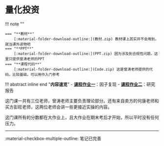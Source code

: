 # **量化投资**

!!! note ""    
    
    === "**教材**"
        [:material-folder-download-outline:](教材.zip) 教材课上其实并不会用到，就当课外读物吧
    === "**PPT**"
        [:material-folder-download-outline:](PPT.zip) 因为涉及到合规性问题，这里只提供曾涛老师的PPT
    === "**课程代码**"
        [:material-folder-download-outline:](Code.zip) 这是曾涛老师提供的代码，比较基础，可以用作入门参考

!!! abstract inline end "**内容速览**"
    - [**课程作业一**](量化_1.md)：因子复现
    - [**课程作业二**](量化_2.md)：研究报告


这门课一共有三位老师，曾涛老师主要负责理论部分。还有来自卖方的何康老师和买方彭旺老师，这两位老师会讲一些更接近实操的内容。

这门课所有的分数都在大作业上，且大作业在期末考后才开始，所以平时没有任何压力。

****

:material-checkbox-multiple-outline: 笔记已完善